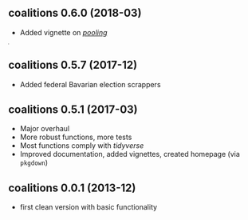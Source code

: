 ## coalitions 0.6.0 (2018-03)

- Added vignette on [*pooling*](../articles/pooling.html)

<hr width="1" size="500" display:inline-block>

## coalitions 0.5.7 (2017-12)

- Added federal Bavarian election scrappers

## coalitions 0.5.1 (2017-03)

- Major overhaul
- More robust functions, more tests
- Most functions comply with *tidyverse*
- Improved documentation, added vignettes, created homepage (via `pkgdown`)

## coalitions 0.0.1 (2013-12)

- first clean version with basic functionality
